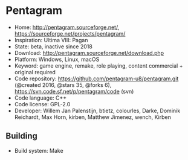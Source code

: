 # Pentagram

- Home: http://pentagram.sourceforge.net/, https://sourceforge.net/projects/pentagram/
- Inspiration: Ultima VIII: Pagan
- State: beta, inactive since 2018
- Download: http://pentagram.sourceforge.net/download.php
- Platform: Windows, Linux, macOS
- Keyword: game engine, remake, role playing, content commercial + original required
- Code repository: https://github.com/pentagram-u8/pentagram.git (@created 2016, @stars 35, @forks 6), https://svn.code.sf.net/p/pentagram/code (svn)
- Code language: C++
- Code license: GPL-2.0
- Developer: Willem Jan Palenstijn, btietz, colourles, Darke, Dominik Reichardt, Max Horn, kirben, Matthew Jimenez, wench, Kirben

## Building

- Build system: Make
